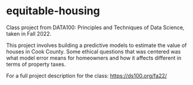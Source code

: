 # equitable-housing
Class project from DATA100: Principles and Techniques of Data Science, taken in Fall 2022.

This project involves building a predictive models to estimate the value of houses in Cook County. Some ethical questions that was centered was what model error means for homeowners and how it affects different in terms of property taxes.

For a full project description for the class: https://ds100.org/fa22/
